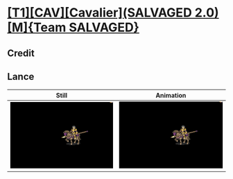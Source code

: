 # [\[T1\]\[CAV\]\[Cavalier\]\(SALVAGED 2.0\)\[M\]{Team SALVAGED}](../)

## Credit


	
## Lance

| Still | Animation |
| :---: | :-------: |
| ![Lance still](./Lance_000.png) | ![Lance animation](./Lance.gif) |
